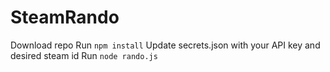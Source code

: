 ﻿# SteamRando

Download repo
Run `npm install`
Update secrets.json with your API key and desired steam id
Run `node rando.js`
